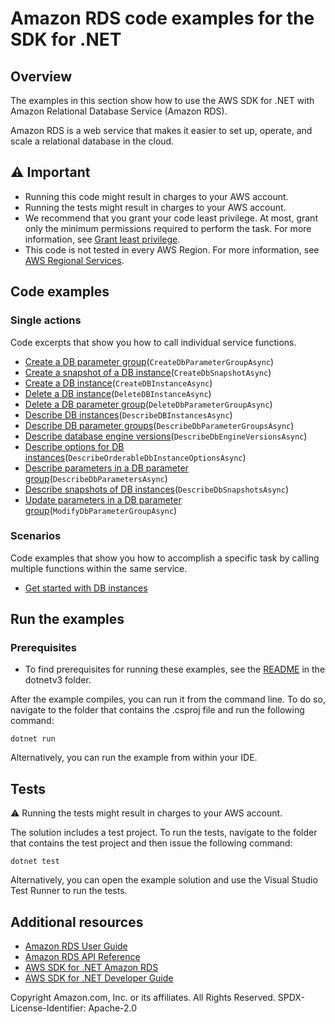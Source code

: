 # Amazon RDS code examples for the SDK for .NET

## Overview
The examples in this section show how to use the AWS SDK for .NET with Amazon Relational Database Service (Amazon RDS).

Amazon RDS is a web service that makes it easier to set up, operate, and scale a relational database in the cloud.

## ⚠️ Important
* Running this code might result in charges to your AWS account.
* Running the tests might result in charges to your AWS account.
* We recommend that you grant your code least privilege. At most, grant only the minimum permissions required to perform the task. For more information, see [Grant least privilege](https://docs.aws.amazon.com/IAM/latest/UserGuide/best-practices.html#grant-least-privilege).
* This code is not tested in every AWS Region. For more information, see [AWS Regional Services](https://aws.amazon.com/about-aws/global-infrastructure/regional-product-services).

## Code examples

### Single actions
Code excerpts that show you how to call individual service functions.
* [Create a DB parameter group](Actions/RDSWrapper.ParameterGroups.cs)(`CreateDbParameterGroupAsync`)
* [Create a snapshot of a DB instance](Actions/RDSWrapper.Snaspshots.cs)(`CreateDbSnapshotAsync`)
* [Create a DB instance](Actions/RDSWrapper.Instances.cs)(`CreateDBInstanceAsync`)
* [Delete a DB instance](Actions/RDSWrapper.Instances.cs)(`DeleteDBInstanceAsync`)
* [Delete a DB parameter group](Actions/RDSWrapper.ParameterGroups.cs)(`DeleteDbParameterGroupAsync`)
* [Describe DB instances](Actions/RDSWrapper.Instances.cs)(`DescribeDBInstancesAsync`)
* [Describe DB parameter groups](Actions/RDSWrapper.ParameterGroups.cs)(`DescribeDbParameterGroupsAsync`)
* [Describe database engine versions](Actions/RDSWrapper.Instances.cs)(`DescribeDbEngineVersionsAsync`)
* [Describe options for DB instances](Actions/RDSWrapper.Instances.cs)(`DescribeOrderableDbInstanceOptionsAsync`)
* [Describe parameters in a DB parameter group](Actions/RDSWrapper.ParameterGroups.cs)(`DescribeDbParametersAsync`)
* [Describe snapshots of DB instances](Actions/RDSWrapper.Snaspshots.cs)(`DescribeDbSnapshotsAsync`)
* [Update parameters in a DB parameter group](Actions/RDSWrapper.ParameterGroups.cs)(`ModifyDbParameterGroupAsync`)

### Scenarios

Code examples that show you how to accomplish a specific task by calling
multiple functions within the same service.

* [Get started with DB instances](Scenarios/RDSInstanceScenario/RDSInstanceScenario.cs)

## Run the examples

### Prerequisites
* To find prerequisites for running these examples, see the
[README](../README.md#Prerequisites) in the dotnetv3 folder.

After the example compiles, you can run it from the command line. To do so,
navigate to the folder that contains the .csproj file and run the following
command:

```
dotnet run
```

Alternatively, you can run the example from within your IDE.

## Tests
⚠️ Running the tests might result in charges to your AWS account.

The solution includes a test project. To run the tests, navigate to the folder that contains the test project and then issue the following command:

```
dotnet test
```

Alternatively, you can open the example solution and use the Visual Studio Test Runner to run the tests.

## Additional resources
* [Amazon RDS User Guide](https://docs.aws.amazon.com/AmazonRDS/latest/UserGuide/Welcome.html)
* [Amazon RDS API Reference](https://docs.aws.amazon.com/AmazonRDS/latest/APIReference/Welcome.html)
* [AWS SDK for .NET Amazon RDS](https://docs.aws.amazon.com/sdkfornet/v3/apidocs/items/RDS/NRDS.html)
* [AWS SDK for .NET Developer Guide](https://docs.aws.amazon.com/sdk-for-net/v3/developer-guide/welcome.html)

Copyright Amazon.com, Inc. or its affiliates. All Rights Reserved. SPDX-License-Identifier: Apache-2.0

